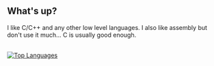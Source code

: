 ## What's up?

I like C/C++ and any other low level languages. I also like assembly but don't use it much... C is usually good enough.

<br>[![Top Languages](https://github-readme-stats.vercel.app/api/top-langs/?username=ketamic&theme=github_dark&layout=compact&langs_count=8)](https://github.com/anuraghazra/github-readme-stats)

